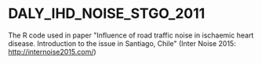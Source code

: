# DALY_IHD_NOISE_STGO_2011

The R code used in paper "Influence of road traffic noise in ischaemic heart disease. Introduction to the issue in Santiago, Chile" 
(Inter Noise 2015: http://internoise2015.com/) 
